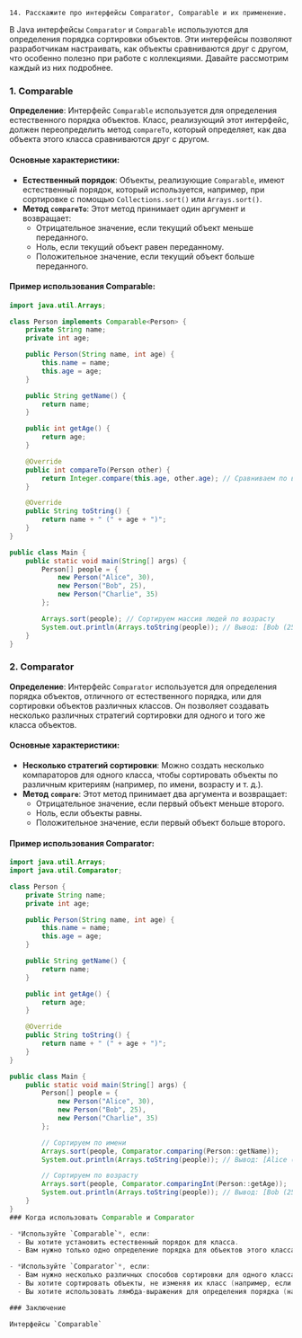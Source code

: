     14.	Расскажите про интерфейсы Comparator, Comparable и их применение.

В Java интерфейсы `Comparator` и `Comparable` используются для определения порядка сортировки объектов. Эти интерфейсы позволяют разработчикам настраивать, как объекты сравниваются друг с другом, что особенно полезно при работе с коллекциями. Давайте рассмотрим каждый из них подробнее.

### 1. Comparable

**Определение**: Интерфейс `Comparable` используется для определения естественного порядка объектов. Класс, реализующий этот интерфейс, должен переопределить метод `compareTo`, который определяет, как два объекта этого класса сравниваются друг с другом.

#### Основные характеристики:
- **Естественный порядок**: Объекты, реализующие `Comparable`, имеют естественный порядок, который используется, например, при сортировке с помощью `Collections.sort()` или `Arrays.sort()`.
- **Метод `compareTo`**: Этот метод принимает один аргумент и возвращает:
    - Отрицательное значение, если текущий объект меньше переданного.
    - Ноль, если текущий объект равен переданному.
    - Положительное значение, если текущий объект больше переданного.

#### Пример использования Comparable:

```java
import java.util.Arrays;

class Person implements Comparable<Person> {
    private String name;
    private int age;

    public Person(String name, int age) {
        this.name = name;
        this.age = age;
    }

    public String getName() {
        return name;
    }

    public int getAge() {
        return age;
    }

    @Override
    public int compareTo(Person other) {
        return Integer.compare(this.age, other.age); // Сравниваем по возрасту
    }

    @Override
    public String toString() {
        return name + " (" + age + ")";
    }
}

public class Main {
    public static void main(String[] args) {
        Person[] people = {
            new Person("Alice", 30),
            new Person("Bob", 25),
            new Person("Charlie", 35)
        };

        Arrays.sort(people); // Сортируем массив людей по возрасту
        System.out.println(Arrays.toString(people)); // Вывод: [Bob (25), Alice (30), Charlie (35)]
    }
}
```

### 2. Comparator

**Определение**: Интерфейс `Comparator` используется для определения порядка объектов, отличного от естественного порядка, или для сортировки объектов различных классов. Он позволяет создавать несколько различных стратегий сортировки для одного и того же класса объектов.

#### Основные характеристики:
- **Несколько стратегий сортировки**: Можно создать несколько компараторов для одного класса, чтобы сортировать объекты по различным критериям (например, по имени, возрасту и т. д.).
- **Метод `compare`**: Этот метод принимает два аргумента и возвращает:
    - Отрицательное значение, если первый объект меньше второго.
    - Ноль, если объекты равны.
    - Положительное значение, если первый объект больше второго.

#### Пример использования Comparator:

```java
import java.util.Arrays;
import java.util.Comparator;

class Person {
    private String name;
    private int age;

    public Person(String name, int age) {
        this.name = name;
        this.age = age;
    }

    public String getName() {
        return name;
    }

    public int getAge() {
        return age;
    }

    @Override
    public String toString() {
        return name + " (" + age + ")";
    }
}

public class Main {
    public static void main(String[] args) {
        Person[] people = {
            new Person("Alice", 30),
            new Person("Bob", 25),
            new Person("Charlie", 35)
        };

        // Сортируем по имени
        Arrays.sort(people, Comparator.comparing(Person::getName));
        System.out.println(Arrays.toString(people)); // Вывод: [Alice (30), Bob (25), Charlie (35)]

        // Сортируем по возрасту
        Arrays.sort(people, Comparator.comparingInt(Person::getAge));
        System.out.println(Arrays.toString(people)); // Вывод: [Bob (25), Alice (30), Charlie (35)]
    }
}
### Когда использовать Comparable и Comparator

- *Используйте `Comparable`*, если:
  - Вы хотите установить естественный порядок для класса.
  - Вам нужно только одно определение порядка для объектов этого класса.

- *Используйте `Comparator`*, если:
  - Вам нужно несколько различных способов сортировки для одного класса.
  - Вы хотите сортировать объекты, не изменяя их класс (например, если вы не можете изменить существующий класс).
  - Вы хотите использовать лямбда-выражения для определения порядка (начиная с Java 8).

### Заключение

Интерфейсы `Comparable`